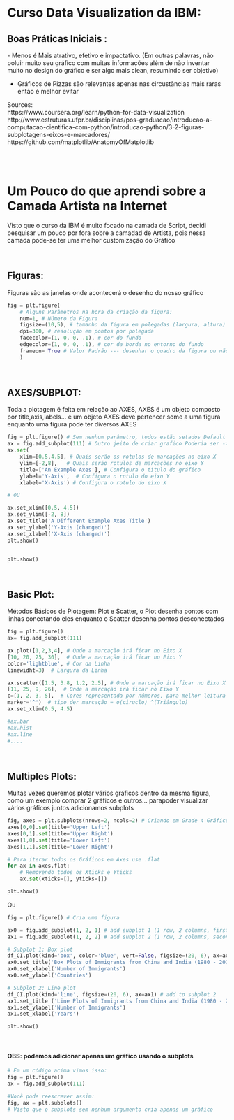 # Curso Data Visualization da IBM:

<h2>
Boas Práticas Iniciais :
</h2>
- Menos é Mais atrativo, efetivo e impactativo. (Em outras palavras, não poluir muito seu gráfico com muitas informações além de não inventar muito no design do gráfico e ser algo mais clean, resumindo ser objetivo)

- Gráficos de Pizzas são relevantes apenas nas circustãncias mais raras então é melhor evitar
  <br>

<p>
Sources:<br>
https://www.coursera.org/learn/python-for-data-visualization<br>
http://www.estruturas.ufpr.br/disciplinas/pos-graduacao/introducao-a-computacao-cientifica-com-python/introducao-python/3-2-figuras-subplotagens-eixos-e-marcadores/<br>
https://github.com/matplotlib/AnatomyOfMatplotlib
</p><br><br>

# Um Pouco do que aprendi sobre a Camada Artista na Internet

<p>Visto que o curso da IBM é muito focado na camada de Script, decidi pesquisar um pouco por fora sobre a camadad de Artista, pois nessa camada pode-se ter uma melhor customização do Gráfico</p><br>
<h2>
Figuras:
</h2>
<p>Figuras são as janelas onde acontecerá o desenho do nosso gráfico</p>

```python
fig = plt.figure(
    # Alguns Parâmetros na hora da criação da figura:
    num=1, # Número da Figura
    figsize=(10,5), # tamanho da figura em polegadas (largura, altura)
    dpi=300, # resolução em pontos por polegada
    facecolor=(1, 0, 0, .1), # cor do fundo
    edgecolor=(1, 0, 0, .1), # cor da borda no entorno do fundo
    frameon= True # Valor Padrão --- desenhar o quadro da figura ou não
    )
```

<br>

<h2>
AXES/SUBPLOT:
</h2>
<p>Toda a plotagem é feita em relação ao AXES, AXES é um objeto composto por title,axis,labels... e um objeto
AXES deve pertencer some a uma figura enquanto uma figura pode ter diversos AXES</p>

```python
fig = plt.figure() # Sem nenhum parâmetro, todos estão setados Default
ax = fig.add_subplot(111) # Outro jeito de criar grafico Poderia ser ->  ax = df.plot(kind='line')
ax.set(
    xlim=[0.5,4.5], # Quais serão os rotulos de marcações no eixo X
    ylim=[-2,8],   # Quais serão rotulos de marcações no eixo Y
    title=['An Example Axes'], # Configura o titulo do gráfico
    ylabel='Y-Axis',  # Configura o rotulo do eixo Y
    xlabel='X-Axis') # Configura o rotulo do eixo X

# OU

ax.set_xlim([0.5, 4.5])
ax.set_ylim([-2, 8])
ax.set_title('A Different Example Axes Title')
ax.set_ylabel('Y-Axis (changed)')
ax.set_xlabel('X-Axis (changed)')
plt.show()


plt.show()
```

<br>

<h2>
Basic Plot:
</h2>
<p>Métodos Básicos de Plotagem: Plot e Scatter, o Plot desenha pontos com linhas conectando eles enquanto o Scatter desenha pontos desconectados</p>

```python
fig = plt.figure()
ax= fig.add_subplot(111)

ax.plot([1,2,3,4], # Onde a marcação irá ficar no Eixo X
[10, 20, 25, 30],  # Onde a marcação irá ficar no Eixo Y
color='lightblue', # Cor da Linha
linewidht=3)  # Largura da Linha

ax.scatter([1.5, 3.8, 1.2, 2.5], # Onde a marcação irá ficar no Eixo X
[11, 25, 9, 26],  # Onde a marcação irá ficar no Eixo Y
c=[1, 2, 3, 5],  # Cores representada por números, para melhor leitura escolha numeros diferentes
marker='^')  # tipo der marcação = o(ciruclo) ^(Triângulo)
ax.set_xlim(0.5, 4.5)

#ax.bar
#ax.hist
#ax.line
#....
```

<br>

<h2>
Multiples Plots:
</h2>
<p>Muitas vezes queremos plotar vários gráficos dentro da mesma figura, como um exemplo comprar 2 gráficos e outros...
parapoder visualizar vários gráficos juntos adicionamos subplots</p>

```python
fig, axes = plt.subplots(nrows=2, ncols=2) # Criando em Grade 4 Gráficos (2 colunas de grafico com 2 linhas)
axes[0,0].set(title='Upper Left')
axes[0,1].set(title='Upper Right')
axes[1,0].set(title='Lower Left')
axes[1,1].set(title='Lower Right')

# Para iterar todos os Gráficos em Axes use .flat
for ax in axes.flat:
    # Removendo todos os Xticks e Yticks
    ax.set(xticks=[], yticks=[])

plt.show()
```

Ou

```python
fig = plt.figure() # Cria uma figura

ax0 = fig.add_subplot(1, 2, 1) # add subplot 1 (1 row, 2 columns, first plot)   OBS  (1,2,1)==(121)
ax1 = fig.add_subplot(1, 2, 2) # add subplot 2 (1 row, 2 columns, second plot). OBS  (1,2,1)==(121)

# Subplot 1: Box plot
df_CI.plot(kind='box', color='blue', vert=False, figsize=(20, 6), ax=ax0) # add to subplot 1
ax0.set_title('Box Plots of Immigrants from China and India (1980 - 2013)')
ax0.set_xlabel('Number of Immigrants')
ax0.set_ylabel('Countries')

# Subplot 2: Line plot
df_CI.plot(kind='line', figsize=(20, 6), ax=ax1) # add to subplot 2
ax1.set_title ('Line Plots of Immigrants from China and India (1980 - 2013)')
ax1.set_ylabel('Number of Immigrants')
ax1.set_xlabel('Years')

plt.show()
```


<br>

<h4>OBS: podemos adicionar apenas um gráfico usando o subplots</h4>

```python
# Em um código acima vimos isso:
fig = plt.figure()
ax = fig.add_subplot(111)

#Você pode reescrever assim:
fig, ax = plt.subplots()
# Visto que o subplots sem nenhum argumento cria apenas um gráfico
```

<br><br>
